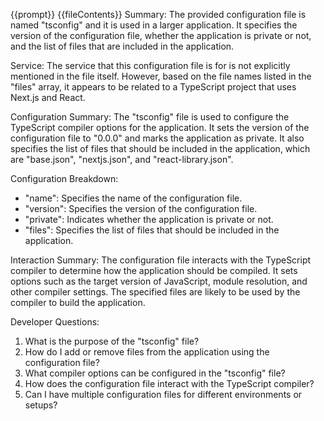 {{prompt}}
{{fileContents}}
Summary:
The provided configuration file is named "tsconfig" and it is used in a larger application. It specifies the version of the configuration file, whether the application is private or not, and the list of files that are included in the application.

Service:
The service that this configuration file is for is not explicitly mentioned in the file itself. However, based on the file names listed in the "files" array, it appears to be related to a TypeScript project that uses Next.js and React.

Configuration Summary:
The "tsconfig" file is used to configure the TypeScript compiler options for the application. It sets the version of the configuration file to "0.0.0" and marks the application as private. It also specifies the list of files that should be included in the application, which are "base.json", "nextjs.json", and "react-library.json".

Configuration Breakdown:
- "name": Specifies the name of the configuration file.
- "version": Specifies the version of the configuration file.
- "private": Indicates whether the application is private or not.
- "files": Specifies the list of files that should be included in the application.

Interaction Summary:
The configuration file interacts with the TypeScript compiler to determine how the application should be compiled. It sets options such as the target version of JavaScript, module resolution, and other compiler settings. The specified files are likely to be used by the compiler to build the application.

Developer Questions:
1. What is the purpose of the "tsconfig" file?
2. How do I add or remove files from the application using the configuration file?
3. What compiler options can be configured in the "tsconfig" file?
4. How does the configuration file interact with the TypeScript compiler?
5. Can I have multiple configuration files for different environments or setups?
